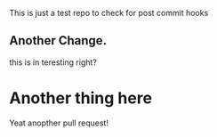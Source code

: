 This is just a test repo to check for post commit hooks

## Another Change.
this is in teresting right?

# Another thing here


Yeat anopther pull request! 
